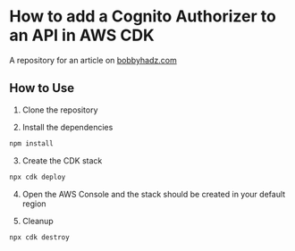 # How to add a Cognito Authorizer to an API in AWS CDK

A repository for an article on
[bobbyhadz.com](https://bobbyhadz.com/blog/aws-cdk-api-authorizer)

## How to Use

1. Clone the repository

2. Install the dependencies

```bash
npm install
```

3. Create the CDK stack

```bash
npx cdk deploy
```

4. Open the AWS Console and the stack should be created in your default region

5. Cleanup

```bash
npx cdk destroy
```
